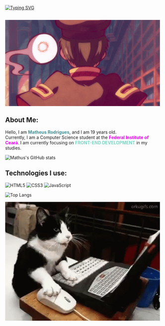[![Typing SVG](https://readme-typing-svg.herokuapp.com/?color=78D6C6&size=50&center=true&vCenter=true&width=1000&lines=Welcome+to+My+GitHub's+Profile+😸)](https://git.io/typing-svg)
<br>


‎ ‎ ‎ ‎ ‎ ‎ ‎ ‎‎ ‎ ‎ ‎ ‎ ‎ ‎ ‎ ‎ ‎ ‎ ‎ ‎ ‎ ‎ ‎ ‎‎ ‎ ‎  ‎  ‎ ‎ ‎ ‎ ‎ ‎ ‎ ‎ ‎ ‎ ‎ ‎ ‎ ‎ ‎ ‎ ![Hanako Hi](./hanako-hi.gif)

## About Me:

<p>
Hello, I am <strong style="color: #419197">Matheus Rodrigues</strong>, and I am 19 years old.<br>
Currently, I am a Computer Science student at the <strong style="color:#f000ff">Federal Institute of Ceará</strong>. I am currently focusing on <strong style="color:#78D6C6;">FRONT-END DEVELOPMENT</strong> in my studies.
</p>

![Mathus's GitHub stats](https://github-readme-stats.vercel.app/api?username=MathusRod&show_icons=true&theme=tokyonight)

## Technologies I use:
![HTML5](https://img.shields.io/badge/HTML5-E34F26?style=for-the-badge&logo=html5&logoColor=white)
![CSS3](https://img.shields.io/badge/CSS3-1572B6?style=for-the-badge&logo=css3&logoColor=white)
![JavaScript](https://img.shields.io/badge/JavaScript-F7DF1E?style=for-the-badge&logo=javascript&logoColor=black)

![Top Langs](https://github-readme-stats.vercel.app/api/top-langs/?username=MathusRod&layout=compact&hide=java&theme=tokyonight)

![Cat Computer](./cat-computer.gif)
